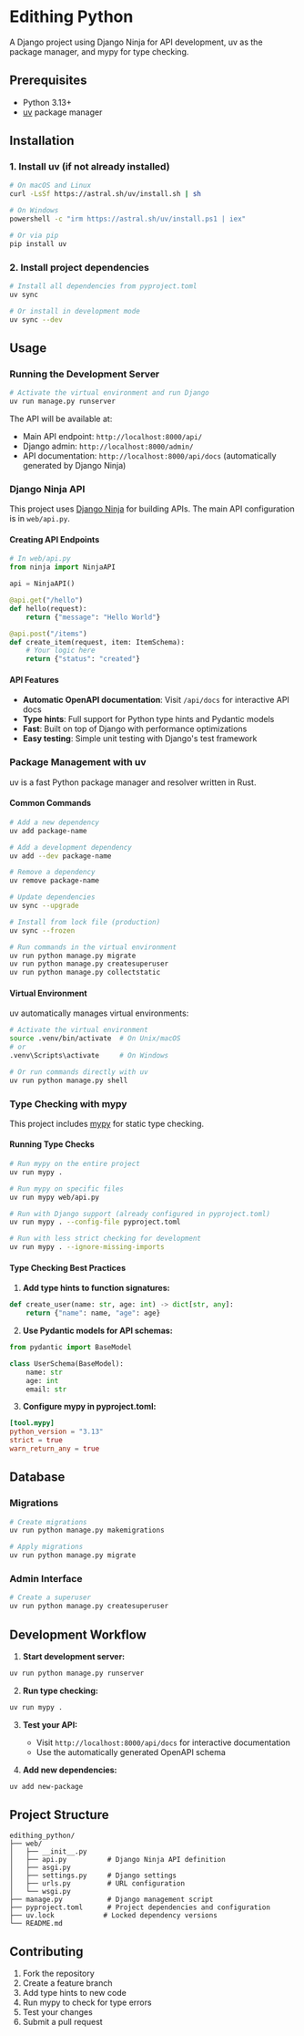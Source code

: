 # Edithing Python

A Django project using Django Ninja for API development, uv as the package manager, and mypy for type checking.

## Prerequisites

- Python 3.13+
- [uv](https://docs.astral.sh/uv/) package manager

## Installation

### 1. Install uv (if not already installed)

```bash
# On macOS and Linux
curl -LsSf https://astral.sh/uv/install.sh | sh

# On Windows
powershell -c "irm https://astral.sh/uv/install.ps1 | iex"

# Or via pip
pip install uv
```

### 2. Install project dependencies

```bash
# Install all dependencies from pyproject.toml
uv sync

# Or install in development mode
uv sync --dev
```

## Usage

### Running the Development Server

```bash
# Activate the virtual environment and run Django
uv run manage.py runserver
```

The API will be available at:
- Main API endpoint: `http://localhost:8000/api/`
- Django admin: `http://localhost:8000/admin/`
- API documentation: `http://localhost:8000/api/docs` (automatically generated by Django Ninja)

### Django Ninja API

This project uses [Django Ninja](https://django-ninja.rest-framework.com/) for building APIs. The main API configuration is in `web/api.py`.

#### Creating API Endpoints

```python
# In web/api.py
from ninja import NinjaAPI

api = NinjaAPI()

@api.get("/hello")
def hello(request):
    return {"message": "Hello World"}

@api.post("/items")
def create_item(request, item: ItemSchema):
    # Your logic here
    return {"status": "created"}
```

#### API Features

- **Automatic OpenAPI documentation**: Visit `/api/docs` for interactive API docs
- **Type hints**: Full support for Python type hints and Pydantic models
- **Fast**: Built on top of Django with performance optimizations
- **Easy testing**: Simple unit testing with Django's test framework

### Package Management with uv

uv is a fast Python package manager and resolver written in Rust.

#### Common Commands

```bash
# Add a new dependency
uv add package-name

# Add a development dependency
uv add --dev package-name

# Remove a dependency
uv remove package-name

# Update dependencies
uv sync --upgrade

# Install from lock file (production)
uv sync --frozen

# Run commands in the virtual environment
uv run python manage.py migrate
uv run python manage.py createsuperuser
uv run python manage.py collectstatic
```

#### Virtual Environment

uv automatically manages virtual environments:

```bash
# Activate the virtual environment
source .venv/bin/activate  # On Unix/macOS
# or
.venv\Scripts\activate     # On Windows

# Or run commands directly with uv
uv run python manage.py shell
```

### Type Checking with mypy

This project includes [mypy](https://mypy.readthedocs.io/) for static type checking.

#### Running Type Checks

```bash
# Run mypy on the entire project
uv run mypy .

# Run mypy on specific files
uv run mypy web/api.py

# Run with Django support (already configured in pyproject.toml)
uv run mypy . --config-file pyproject.toml

# Run with less strict checking for development
uv run mypy . --ignore-missing-imports
```

#### Type Checking Best Practices

1. **Add type hints to function signatures:**
```python
def create_user(name: str, age: int) -> dict[str, any]:
    return {"name": name, "age": age}
```

2. **Use Pydantic models for API schemas:**
```python
from pydantic import BaseModel

class UserSchema(BaseModel):
    name: str
    age: int
    email: str
```

3. **Configure mypy in pyproject.toml:**
```toml
[tool.mypy]
python_version = "3.13"
strict = true
warn_return_any = true
```

## Database

### Migrations

```bash
# Create migrations
uv run python manage.py makemigrations

# Apply migrations
uv run python manage.py migrate
```

### Admin Interface

```bash
# Create a superuser
uv run python manage.py createsuperuser
```

## Development Workflow

1. **Start development server:**
```bash
uv run python manage.py runserver
```

2. **Run type checking:**
```bash
uv run mypy .
```

3. **Test your API:**
   - Visit `http://localhost:8000/api/docs` for interactive documentation
   - Use the automatically generated OpenAPI schema

4. **Add new dependencies:**
```bash
uv add new-package
```

## Project Structure

```
edithing_python/
├── web/
│   ├── __init__.py
│   ├── api.py          # Django Ninja API definition
│   ├── asgi.py
│   ├── settings.py     # Django settings
│   ├── urls.py         # URL configuration
│   └── wsgi.py
├── manage.py           # Django management script
├── pyproject.toml      # Project dependencies and configuration
├── uv.lock            # Locked dependency versions
└── README.md
```

## Contributing

1. Fork the repository
2. Create a feature branch
3. Add type hints to new code
4. Run mypy to check for type errors
5. Test your changes
6. Submit a pull request
